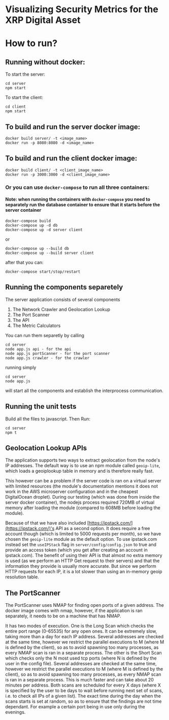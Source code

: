 # Visualizing Security Metrics for the XRP Digital Asset 

# How to run?
## Running without docker:
To start the server:
```
cd server
npm start
```
To start the client:
```
cd client
npm start
```

## To build and run the server docker image:
```
docker build server/ -t <image_name>
docker run -p 8080:8080 -d <image_name>
```

## To build and run the client docker image:
```
docker build client/ -t <client_image_name>
docker run -p 3000:3000 -d <client_image_name>
```

### Or you can use `docker-compose` to run all three containers:
#### Note: when running the containers with `docker-compose` you need to separately run the database container to ensure that it starts before the server container
```
docker-compose build
docker-compose up -d db
docker-compose up -d server client
```
or
```
docker-compose up --build db
docker-compose up --build server client
```
after that you can:
```
docker-compose start/stop/restart
```
## Running the components separetely
The server application consists of several components
1. The Network Crawler and Geolocation Lookup
2. The Port Scanner
3. The API
4. The Metric Calculators

You can run them separetly by calling
```
cd server
node app.js api - for the api
node app.js portScanner - for the port scanner
node app.js crawler - for the crawler
```

running simply
```
cd server
node app.js
```
will start all the components and establish the interprocess communication.

## Running the unit tests
Build all the files to javascript.
Then Run:
```
cd server
npm t
```

## Geolocation Lookup APIs
The application supports two ways to extract geolocation from the node's IP addresses. The default way is to use an npm module called `geoip-lite`, which loads a geoiplookup table in memory and is therefore really fast.

This however can be a problem if the server code is ran on a virtual server with limited resources (the module's documentation mentions it does not work in the AWS microserver configuration and in the cheapest DigitalOcean droplet). During our testing (which was done from inside the server docker container), the nodejs process required 720MB of virtual memory after loading the module (compared to 608MB before loading the module).

Because of that we have also included [https://ipstack.com/](https://ipstack.com/)'s API as a second option. It does require a free account though (which is limited to 5000 requests per month), so we have chosen the `geoip-lite` module as the default option. To use ipstack.com instead set the `useIPStack` flag in `server/config/config.json` to true and provide an access token (which you get after creating an account in ipstack.com). The benefit of using their API is that almost no extra memory is used (as we perform an HTTP Get request to their servers) and that the information they provide is usually more accurate. But since we perform HTTP requests for each IP, it is a lot slower than using an in-memory geoip resolution table.


## The PortScanner

The PortScanner uses NMAP for finding open ports of a given address. The docker image comes with nmap, however, if the application is ran separately, it needs to be on a machine that has NMAP. 

It has two modes of execution.
One is the Long Scan which checks the entire port range (0-65535) for any open ones. It can be extremely slow, taking more than a day for each IP address. Several addresses are checked at the same time, however we restrict the parallel executions to M (where M is defined by the client), so as to avoid spawning too many processes, as every NMAP scan is ran in a separate process.
The other is the Short Scan which checks only the N most used tcp ports (where N is defined by the user in the config file). Several addresses are checked at the same time, however we restrict the parallel executions to M (where M is defined by the client), so as to avoid spawning too many processes, as every NMAP scan is ran in a separate process. This is much faster and can take about 20 minutes per address.
Both scans are scheduled for every X days (where X is specified by the user to be days to wait before running next set of scans, i.e. to check all IPs of a given list). The exact time during the day when the scans starts is set at random, so as to ensure that the findings are not time dependant. For example a certain port being in use only during the evenings.
